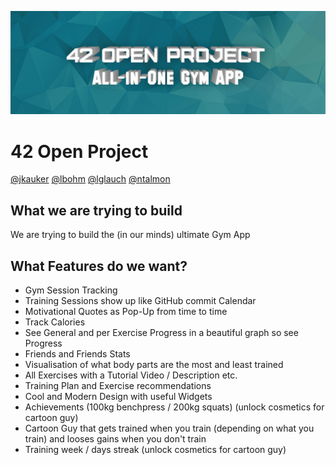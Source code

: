 <p align="center">
  <img src="./assets/gymAppGHDone.png" alt="Header" width="1000"/>
</p>

# 42 Open Project
[@jkauker](https://profile.intra.42.fr/users/jkauker) [@lbohm](https://profile.intra.42.fr/users/lbohm) [@lglauch](https://profile.intra.42.fr/users/lglauch) [@ntalmon](https://profile.intra.42.fr/users/ntalmon)

## What we are trying to build
We are trying to build the (in our minds) ultimate Gym App

## What Features do we want?
- Gym Session Tracking
- Training Sessions show up like GitHub commit Calendar
- Motivational Quotes as Pop-Up from time to time
- Track Calories
- See General and per Exercise Progress in a beautiful graph so see Progress
- Friends and Friends Stats
- Visualisation of what body parts are the most and least trained
- All Exercises with a Tutorial Video / Description etc.
- Training Plan and Exercise recommendations
- Cool and Modern Design with useful Widgets
- Achievements (100kg benchpress / 200kg squats) (unlock cosmetics for cartoon guy)
- Cartoon Guy that gets trained when you train (depending on what you train) and looses gains when you don't train
- Training week / days streak (unlock cosmetics for cartoon guy)

